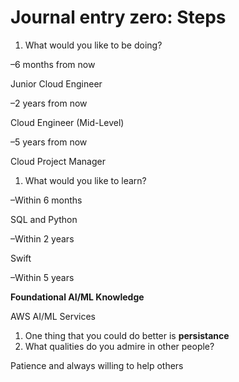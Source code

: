 # Journal entry zero: Steps

1. What would you like to be doing? 

–6 months from now

Junior Cloud Engineer

–2 years from now

Cloud Engineer (Mid-Level)

–5 years from now

Cloud Project Manager

1. What would you like to learn? 

–Within 6 months

SQL and Python

–Within 2 years

Swift

–Within 5 years

**Foundational AI/ML Knowledge** 

AWS AI/ML Services

1. One thing that you could do better is **persistance** 
2. What qualities do you admire in other people?

Patience and always willing to help others 

